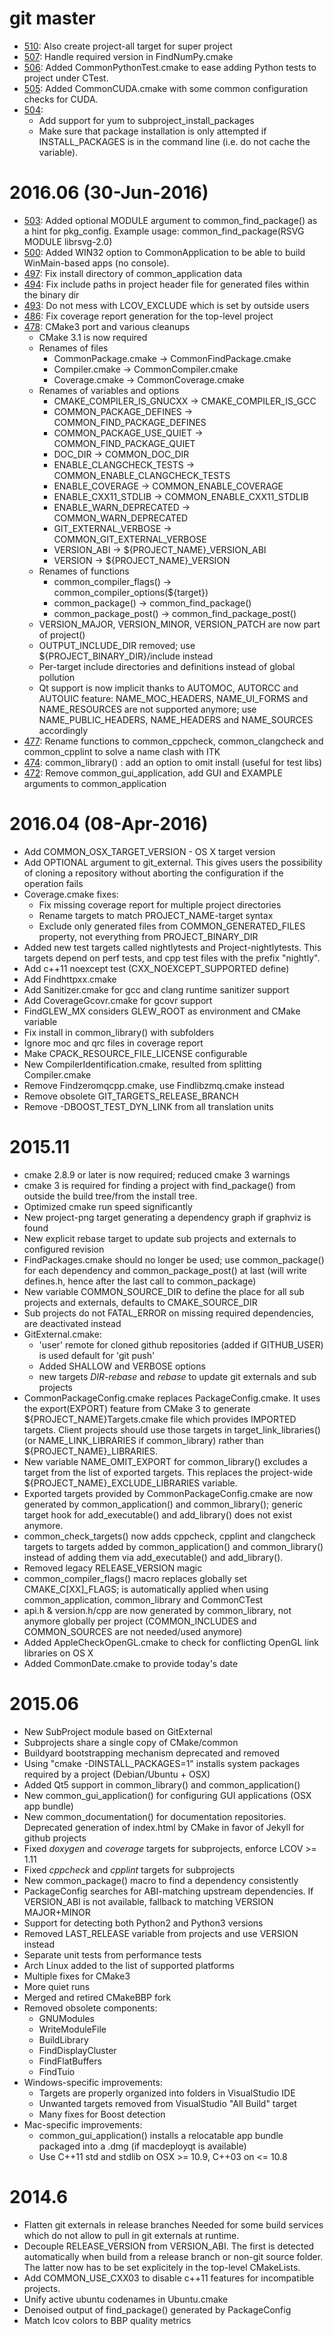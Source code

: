 # git master

* [510](https://github.com/Eyescale/CMake/pull/510):
  Also create project-all target for super project
* [507](https://github.com/Eyescale/CMake/pull/507):
  Handle required version in FindNumPy.cmake
* [506](https://github.com/Eyescale/CMake/pull/506):
  Added CommonPythonTest.cmake to ease adding Python tests to project under
  CTest.
* [505](https://github.com/Eyescale/CMake/pull/505):
  Added CommonCUDA.cmake with some common configuration checks for CUDA.
* [504](https://github.com/Eyescale/CMake/pull/504):
    * Add support for yum to subproject_install_packages
    * Make sure that package installation is only attempted if INSTALL_PACKAGES
      is in the command line (i.e. do not cache the variable).

# 2016.06 (30-Jun-2016)

* [503](https://github.com/Eyescale/CMake/pull/503):
  Added optional MODULE argument to common_find_package() as a hint for
  pkg_config. Example usage: common_find_package(RSVG MODULE librsvg-2.0)
* [500](https://github.com/Eyescale/CMake/pull/500):
  Added WIN32 option to CommonApplication to be able to build WinMain-based
  apps (no console).
* [497](https://github.com/Eyescale/CMake/pull/497):
  Fix install directory of common_application data
* [494](https://github.com/Eyescale/CMake/pull/494):
  Fix include paths in project header file for generated files within the binary
  dir
* [493](https://github.com/Eyescale/CMake/pull/493):
  Do not mess with LCOV_EXCLUDE which is set by outside users
* [486](https://github.com/Eyescale/CMake/pull/486):
  Fix coverage report generation for the top-level project
* [478](https://github.com/Eyescale/CMake/pull/478):
  CMake3 port and various cleanups
    * CMake 3.1 is now required
    * Renames of files
        * CommonPackage.cmake -> CommonFindPackage.cmake
        * Compiler.cmake -> CommonCompiler.cmake
        * Coverage.cmake -> CommonCoverage.cmake
    * Renames of variables and options
        * CMAKE_COMPILER_IS_GNUCXX -> CMAKE_COMPILER_IS_GCC
        * COMMON_PACKAGE_DEFINES -> COMMON_FIND_PACKAGE_DEFINES
        * COMMON_PACKAGE_USE_QUIET -> COMMON_FIND_PACKAGE_QUIET
        * DOC_DIR -> COMMON_DOC_DIR
        * ENABLE_CLANGCHECK_TESTS -> COMMON_ENABLE_CLANGCHECK_TESTS
        * ENABLE_COVERAGE -> COMMON_ENABLE_COVERAGE
        * ENABLE_CXX11_STDLIB -> COMMON_ENABLE_CXX11_STDLIB
        * ENABLE_WARN_DEPRECATED -> COMMON_WARN_DEPRECATED
        * GIT_EXTERNAL_VERBOSE -> COMMON_GIT_EXTERNAL_VERBOSE
        * VERSION_ABI -> ${PROJECT_NAME}_VERSION_ABI
        * VERSION -> ${PROJECT_NAME}_VERSION
    * Renames of functions
        * common_compiler_flags() -> common_compiler_options(${target})
        * common_package() -> common_find_package()
        * common_package_post() -> common_find_package_post()
    * VERSION_MAJOR, VERSION_MINOR, VERSION_PATCH are now part of project()
    * OUTPUT_INCLUDE_DIR removed; use ${PROJECT_BINARY_DIR}/include instead
    * Per-target include directories and definitions instead of global pollution
    * Qt support is now implicit thanks to AUTOMOC, AUTORCC and AUTOUIC feature:
      NAME_MOC_HEADERS, NAME_UI_FORMS and NAME_RESOURCES are not supported
      anymore; use NAME_PUBLIC_HEADERS, NAME_HEADERS and NAME_SOURCES
      accordingly
* [477](https://github.com/Eyescale/CMake/pull/477):
  Rename functions to common_cppcheck, common_clangcheck and
  common_cpplint to solve a name clash with ITK
* [474](https://github.com/Eyescale/CMake/pull/474):
  common_library() : add an option to omit install (useful for test libs)
* [472](https://github.com/Eyescale/CMake/pull/472):
  Remove common_gui_application, add GUI and EXAMPLE arguments to
  common_application

# 2016.04 (08-Apr-2016)

* Add COMMON_OSX_TARGET_VERSION - OS X target version
* Add OPTIONAL argument to git_external. This gives users the possibility of
  cloning a repository without aborting the configuration if the operation fails
* Coverage.cmake fixes:
    * Fix missing coverage report for multiple project directories
    * Rename targets to match PROJECT_NAME-target syntax
    * Exclude only generated files from COMMON_GENERATED_FILES property,
      not everything from PROJECT_BINARY_DIR
* Added new test targets called nightlytests and Project-nightlytests. This
  targets depend on perf tests, and cpp test files with the prefix "nightly".
* Add c++11 noexcept test (CXX_NOEXCEPT_SUPPORTED define)
* Add Findhttpxx.cmake
* Add Sanitizer.cmake for gcc and clang runtime sanitizer support
* Add CoverageGcovr.cmake for gcovr support
* FindGLEW_MX considers GLEW_ROOT as environment and CMake variable
* Fix install in common_library() with subfolders
* Ignore moc and qrc files in coverage report
* Make CPACK_RESOURCE_FILE_LICENSE configurable
* New CompilerIdentification.cmake, resulted from splitting Compiler.cmake
* Remove Findzeromqcpp.cmake, use Findlibzmq.cmake instead
* Remove obsolete GIT_TARGETS_RELEASE_BRANCH
* Remove -DBOOST_TEST_DYN_LINK from all translation units

# 2015.11

* cmake 2.8.9 or later is now required; reduced cmake 3 warnings
* cmake 3 is required for finding a project with find_package() from
  outside the build tree/from the install tree.
* Optimized cmake run speed significantly
* New project-png target generating a dependency graph if graphviz is
  found
* New explicit rebase target to update sub projects and externals to
  configured revision
* FindPackages.cmake should no longer be used; use common_package() for each
  dependency and common_package_post() at last (will write defines.h, hence
  after the last call to common_package)
* New variable COMMON_SOURCE_DIR to define the place for all sub
  projects and externals, defaults to CMAKE_SOURCE_DIR
* Sub projects do not FATAL_ERROR on missing required dependencies, are
  deactivated instead
* GitExternal.cmake:
    * 'user' remote for cloned github repositories (added if GITHUB_USER) is
      used default for 'git push'
    * Added SHALLOW and VERBOSE options
    * new targets *DIR-rebase* and *rebase* to update git externals and sub
      projects
* CommonPackageConfig.cmake replaces PackageConfig.cmake. It uses the
  export(EXPORT) feature from CMake 3 to generate ${PROJECT_NAME}Targets.cmake
  file which provides IMPORTED targets. Client projects should use those targets
  in target_link_libraries() (or NAME_LINK_LIBRARIES if common_library) rather
  than ${PROJECT_NAME}_LIBRARIES.
* New variable NAME_OMIT_EXPORT for common_library() excludes a target from the
  list of exported targets. This replaces the project-wide
  ${PROJECT_NAME}_EXCLUDE_LIBRARIES variable.
* Exported targets provided by CommonPackageConfig.cmake are now generated by
  common_application() and common_library(); generic target hook for
  add_executable() and add_library() does not exist anymore.
* common_check_targets() now adds cppcheck, cpplint and clangcheck targets
  to targets added by common_application() and common_library() instead of
  adding them via add_executable() and add_library().
* Removed legacy RELEASE_VERSION magic
* common_compiler_flags() macro replaces globally set CMAKE_C[XX]_FLAGS; is
  automatically applied when using common_application, common_library and
  CommonCTest
* api.h & version.h/cpp are now generated by common_library, not anymore
  globally per project (COMMON_INCLUDES and COMMON_SOURCES are not needed/used
  anymore)
* Added AppleCheckOpenGL.cmake to check for conflicting OpenGL link
  libraries on OS X
* Added CommonDate.cmake to provide today's date

# 2015.06

* New SubProject module based on GitExternal
* Subprojects share a single copy of CMake/common
* Buildyard bootstrapping mechanism deprecated and removed
* Using "cmake -DINSTALL_PACKAGES=1" installs system packages required by a
  project (Debian/Ubuntu + OSX)
* Added Qt5 support in common_library() and common_application()
* New common_gui_application() for configuring GUI applications (OSX app bundle)
* New common_documentation() for documentation repositories. Deprecated
  generation of index.html by CMake in favor of Jekyll for github projects
* Fixed *doxygen* and *coverage* targets for subprojects, enforce LCOV >= 1.11
* Fixed *cppcheck* and *cpplint* targets for subprojects
* New common_package() macro to find a dependency consistently
* PackageConfig searches for ABI-matching upstream dependencies.
  If VERSION_ABI is not available, fallback to matching VERSION MAJOR+MINOR
* Support for detecting both Python2 and Python3 versions
* Removed LAST_RELEASE variable from projects and use VERSION instead
* Separate unit tests from performance tests
* Arch Linux added to the list of supported platforms
* Multiple fixes for CMake3
* More quiet runs
* Merged and retired CMakeBBP fork
* Removed obsolete components:
    * GNUModules
    * WriteModuleFile
    * BuildLibrary
    * FindDisplayCluster
    * FindFlatBuffers
    * FindTuio
* Windows-specific improvements:
    * Targets are properly organized into folders in VisualStudio IDE
    * Unwanted targets removed from VisualStudio "All Build" target
    * Many fixes for Boost detection
* Mac-specific improvements:
    * common_gui_application() installs a relocatable app bundle packaged into
      a .dmg (if macdeployqt is available)
    * Use C++11 std and stdlib on OSX >= 10.9, C++03 on <= 10.8

# 2014.6

* Flatten git externals in release branches
    Needed for some build services which do not allow to pull in git
    externals at runtime.
* Decouple RELEASE_VERSION from VERSION_ABI. The first is detected
    automatically when build from a release branch or non-git source
    folder. The latter now has to be set explicitely in the top-level
    CMakeLists.
* Add COMMON_USE_CXX03 to disable c++11 features for incompatible
    projects.
* Unify active ubuntu codenames in Ubuntu.cmake
* Denoised output of find_package() generated by PackageConfig
* Match lcov colors to BBP quality metrics
